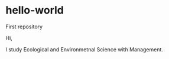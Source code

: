 # hello-world
First repository

Hi,

I study Ecological and Environmetnal Science with Management. 
